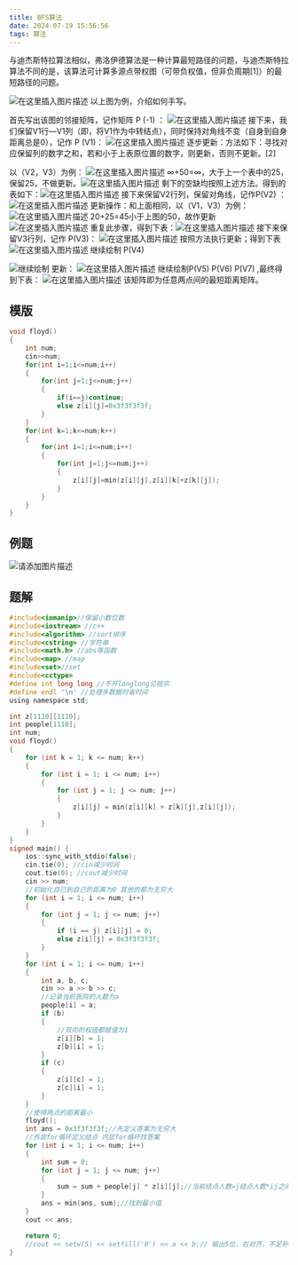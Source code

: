 ```yaml
---
title: BFS算法
date: 2024-07-19 15:56:56
tags: 算法
---
```


与迪杰斯特拉算法相似，弗洛伊德算法是一种计算最短路径的问题，与迪杰斯特拉算法不同的是，该算法可计算多源点带权图（可带负权值，但非负周期[1]）的最短路径的问题。

<!--more-->

![在这里插入图片描述](../images/BFS算法/1.png)
以上图为例，介绍如何手写。

首先写出该图的邻接矩阵，记作矩阵 P (-1) ：
![在这里插入图片描述](../images/BFS算法/2.png)
接下来，我们保留V1行—V1列（即，将V1作为中转结点），同时保持对角线不变（自身到自身距离总是0），记作  P (V1)：
![在这里插入图片描述](../images/BFS算法/3.png)
逐步更新：方法如下：寻找对应保留列的数字之和，若和小于上表原位置的数字，则更新，否则不更新。[2]

以（V2，V3）为例：
![在这里插入图片描述](../images/BFS算法/4.png)
∞+50=∞，大于上一个表中的25，保留25，不做更新。![在这里插入图片描述](../images/BFS算法/5.png)
剩下的空缺均按照上述方法。得到的表如下：![在这里插入图片描述](../images/BFS算法/6.png)
接下来保留V2行列，保留对角线，记作P(V2)  ：
![在这里插入图片描述](../images/BFS算法/7.png)
更新操作：和上面相同，以（V1，V3）为例：
![在这里插入图片描述](../images/BFS算法/8.png)
20+25=45小于上图的50，故作更新
![在这里插入图片描述](../images/BFS算法/9.png)
重复此步骤，得到下表：![在这里插入图片描述](../images/BFS算法/10.png)
接下来保留V3行列，记作  P(V3)：
![在这里插入图片描述](../images/BFS算法/11.png)
按照方法执行更新；得到下表
![在这里插入图片描述](../images/BFS算法/12.png)
继续绘制 P(V4)

![继续绘制](../images/BFS算法/13.png)
 更新：
![在这里插入图片描述](../images/BFS算法/14.png)
继续绘制P(V5) P(V6) P(V7)  ,最终得到下表：
![在这里插入图片描述](../images/BFS算法/15.png)
该矩阵即为任意两点间的最短距离矩阵。
## 模版
~~~c
void floyd()
{
    int num;
    cin>>num;
    for(int i=1;i<=num;i++)
    {
        for(int j=1;j<=num;j++)
        {
            if(i==j)continue;
            else z[i][j]=0x3f3f3f3f;
        }
    }
    for(int k=1;k<=num;k++)
    {
        for(int i=1;i<=num;i++)
        {
            for(int j=1;j<=num;j++)
            {
                z[i][j]=min(z[i][j],z[i][k]+z[k][j]); 
            }
        }
    }
}
~~~
## 例题
![请添加图片描述](../images/BFS算法/16.png)
## 题解
~~~c
#include<iomanip>//保留小数位数
#include<iostream> //c++
#include<algorithm> //sort排序
#include<cstring> //字符串
#include<math.h> //abs等函数
#include<map> //map
#include<set>//set
#include<cctype>
#define int long long //不开longlong见祖宗
#define endl '\n' //处理多数据时省时间
using namespace std;

int z[1110][1110];
int people[1110];
int num;
void floyd()
{
    for (int k = 1; k <= num; k++)
    {
        for (int i = 1; i <= num; i++)
        {
            for (int j = 1; j <= num; j++)
            {
                z[i][j] = min(z[i][k] + z[k][j],z[i][j]);
            }
        }
    }
}
signed main() {
    ios::sync_with_stdio(false);
    cin.tie(0); //cin减少时间
    cout.tie(0); //cout减少时间
    cin >> num;
    //初始化自己到自己的距离为0 其他的都为无穷大
    for (int i = 1; i <= num; i++)
    {
        for (int j = 1; j <= num; j++)
        {
            if (i == j) z[i][j] = 0;
            else z[i][j] = 0x3f3f3f3f;
        }
    }
    for (int i = 1; i <= num; i++)
    {
        int a, b, c;
        cin >> a >> b >> c;
        //记录当前医院的人数为a
        people[i] = a;
        if (b)
        {
            //双向的权值都赋值为1
            z[i][b] = 1;
            z[b][i] = 1;
        }
        if (c)
        {
            z[i][c] = 1;
            z[c][i] = 1;
        }
    }
    //使得两点的距离最小
    floyd();
    int ans = 0x3f3f3f3f;//先定义答案为无穷大
    //外层for循环定义结点 内层for循坏找答案
    for (int i = 1; i <= num; i++)
    {
        int sum = 0;
        for (int j = 1; j <= num; j++)
        {
            sum = sum + people[j] * z[i][j];//当前结点人数=j结点人数*ij之间的距离
        }
        ans = min(ans, sum);//找到最小值
    }
    cout << ans;

    return 0;
    //cout << setw(5) << setfill('0') << a << b;// 输出5位，右对齐，不足补0 。
}
~~~